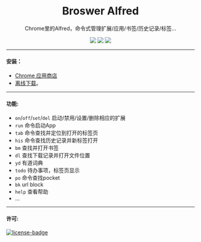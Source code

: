 <h1 align="center">Broswer Alfred</h1>
<p align="center">Chrome里的Alfred，命令式管理扩展/应用/书签/历史记录/标签...</p>
<p align="center">
   <a href="https://github.com/solobat/browser-alfred/releases"><img src="https://img.shields.io/badge/lastest_version-1.0.3-blue.svg"></a>
   <a target="_blank" href="https://chrome.google.com/webstore/detail/browser-alfred-extensiont/jglmompgeddkbcdamdknmebaimldkkbl"><img src="https://img.shields.io/badge/download-_chrome_webstore-brightgreen.svg"></a>
   <a href="http://owsjc7iz3.bkt.clouddn.com/browser-alfred.crx"><img src="https://img.shields.io/badge/download-_crx-brightgreen.svg"></a>
</p>

***

#### 安装：
- [Chrome 应用商店](https://chrome.google.com/webstore/detail/browser-alfred-extensiont/jglmompgeddkbcdamdknmebaimldkkbl)
- [离线下载](http://owsjc7iz3.bkt.clouddn.com/browser-alfred.crx)。

---
#### 功能:
+ `on`/`off`/`set`/`del` 启动/禁用/设置/删除相应的扩展
+ `run` 命令启动App
+ `tab` 命令查找并定位到打开的标签页
+ `his` 命令查找历史记录并新标签打开
+ `bm` 查找并打开书签
+ `dl` 查找下载记录并打开文件位置
+ `yd` 有道词典
+ `todo` 待办事项，标签页显示
+ `po` 命令查找pocket
+ `bk` url block
+ `help` 查看帮助
+ ...

---
#### 许可:
[![license-badge]][license-link]

<!-- Link -->
[version-badge]:    https://img.shields.io/badge/lastest_version-1.0.3-blue.svg
[version-link]:     https://github.com/solobat/browser-alfred
[chrome-badge]:     https://img.shields.io/badge/download-_chrome_webstore-brightgreen.svg
[chrome-link]:      https://chrome.google.com/webstore/detail/browser-alfred-extensiont/jglmompgeddkbcdamdknmebaimldkkbl
[offline-badge]:    https://img.shields.io/badge/download-_crx-brightgreen.svg
[offline-link]:     http://owsjc7iz3.bkt.clouddn.com/browser-alfred.crx
[license-badge]:    https://img.shields.io/github/license/mashape/apistatus.svg
[license-link]:     https://opensource.org/licenses/MIT
